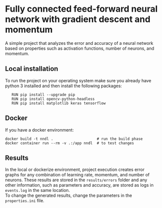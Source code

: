 # Fully connected feed-forward neural network with gradient descent and momentum
A simple project that analyzes the error and accuracy of a neural network based on properties such as activation functions, number of neurons, and momentum.
## Local installation
To run the project on your operating system make sure you already have python 3 installed and then install the following packages:
```
   RUN pip install --upgrade pip
   RUN pip install opencv-python-headless
   RUN pip install matplotlib keras tensorflow
```
## Docker
If you have a docker environment:
```
docker build -t nndl .                    # run the build phase 
docker container run --rm -v .:/app nndl  # to test changes
```

## Results
In the local or dockerize environment, project execution creates error graphs for any combination of learning rate, momentum, and number of neurons. These results are stored in the ```results/errors``` folder and any other information, such as parameters and accuracy, are stored as logs in ```events.log``` in the same location.<br>
To change the generated results, change the parameters in the ```properties.ini``` file.